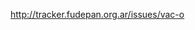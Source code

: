 <a href='http://tracker.fudepan.org.ar/issues/vac-o'><a href='http://tracker.fudepan.org.ar/issues/vac-o'>http://tracker.fudepan.org.ar/issues/vac-o</a></a>